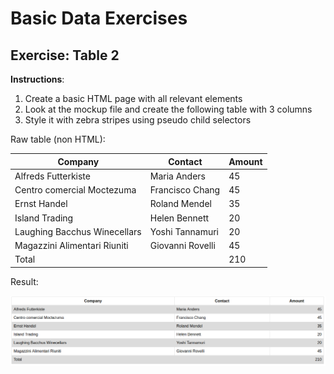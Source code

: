 # Basic Data Exercises

## Exercise: Table 2

**Instructions**:

1. Create a basic HTML page with all relevant elements
2. Look at the mockup file and create the following table with 3 columns
3. Style it with zebra stripes using pseudo child selectors

Raw table (non HTML):

| Company                       | Contact          | Amount |
|-------------------------------|------------------|--------|
| Alfreds Futterkiste           | Maria Anders     |     45 |
| Centro comercial Moctezuma    | Francisco Chang  |     45 |
| Ernst Handel                  | Roland Mendel    |     35 |
| Island Trading                | Helen Bennett    |     20 |
| Laughing Bacchus Winecellars  | Yoshi Tannamuri  |     20 |
| Magazzini Alimentari Riuniti  | Giovanni Rovelli |     45 |
| Total                         |                  |    210 |


Result:

![Result](mockup.png)

